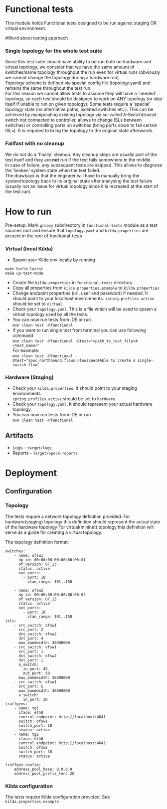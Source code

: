 # Functional tests
This module holds Functional tests designed to be run against staging OR virtual environment.

#Word about testing approach
### Single topology for the whole test suite
Since this test suite should have ability to be run both on hardware and virtual topology,
we consider that we have the same amount of switches/same topology throughout the run even 
for virtual runs (obviously we cannot change the topology during a hardware run).  
Topology scheme is defined via special config file (topology.yaml) and remains the same throughout 
the test run.  
For this reason we cannot allow tests to assume they will have a 'needed' topology, so each
test should be designed to work on ANY topology (or skip itself if unable to run on given topology).
Some tests require a 'special' topology state (no alternative paths, isolated switches etc.). 
This can be achieved by manipulating existing topology via so-called A-Switch(transit switch not
 connected to controller, allows to change 
ISLs between switches) or controlling ports on switches (bring ports down to fail certain ISLs). 
It is required to bring the topology to the original state afterwards.

### Failfast with no cleanup
We do not do a 'finally' cleanup. Any cleanup steps are usually part of the test itself and they 
are **not** run if the test fails somewhere in the middle.  
In case of failure, any subsequent tests are skipped. This allows to diagnose the 'broken' system state when the test failed.  
The drawback is that the engineer will have to manually bring the system/topology back to its original
state after analysing the test failure (usually not an issue for virtual topology since it is 
recreated at the start of the test run).

# How to run 
Pre-setup: Mark `groovy` subdirectory in `functional-tests` module as a test sources root and ensure that `topology.yaml` and 
`kilda.properties` are present in the root of functional-tests
### Virtual (local Kilda)
- Spawn your Kilda env locally by running
```
make build-latest 
make up-test-mode
```
- Create file `kilda.properties` in `functional-tests` directory
- Copy all properties from `kilda.properties.example` to `kilda.properties`
- Change endpoint properties (url, user and password) if needed. It should point 
to your localhost environments. `spring.profiles.active` should be set to `virtual`.
- Check your `topology.yaml`. This is a file which will be used to spawn a virtual
topology used by all the tests.
- You can now run tests from IDE or run  
`mvn clean test -Pfunctional`
- If you want to run single test from terminal you can use following command  
`mvn clean test -Pfunctional -Dtest="<path_to_test_file>#<test_name>"`  
For example:  
`mvn clean test -Pfunctional -Dtest="spec.northbound.flows.FlowsSpec#Able to create a single-switch flow"`

### Hardware (Staging)
- Check your `kilda.properties`. It should point to your staging environments.  
`spring.profiles.active` should be set to `hardware`.
- Check your `topology.yaml`. It should represent your actual hardware topology.
- You can now run tests from IDE or run  
`mvn clean test -Pfunctional`

## Artifacts
* Logs - ```target/logs```
* Reports - ```target/spock-reports```

# Deployment
## Confirguration
### Topology
The tests require a network topology definition provided.
For hardware(staging) topology this definition should represent the actual state of the hardware topology
For virtual(mininet) topology this definition will serve as a guide for creating a virtual topology.

The topology definition format:
```
switches:
    - name: ofsw1
      dp_id: 00:00:00:00:00:00:00:01
      of_version: OF_13
      status: active
      out_ports:
        - port: 10
          vlan_range: 101..150

    - name: ofsw2
      dp_id: 00:00:00:00:00:00:00:02
      of_version: OF_13
      status: active
      out_ports:
        - port: 10
          vlan_range: 101..150
isls:
    - src_switch: ofsw1
      src_port: 2
      dst_switch: ofsw2
      dst_port: 4
      max_bandwidth: 36000000
    - src_switch: ofsw1
      src_port: 1
      dst_switch: ofsw2
      dst_port: 1
      a_switch:
        in_port: 49
        out_port: 50
      max_bandwidth: 36000000
    - src_switch: ofsw1
      src_port: 5
      max_bandwidth: 36000000
      a_switch:
        in_port: 20
traffgens:
    - name: tg1
      iface: eth0
      control_endpoint: http://localhost:4041
      switch: ofsw1
      switch_port: 10
      status: active
    - name: tg2
      iface: eth0
      control_endpoint: http://localhost:4042
      switch: ofsw2
      switch_port: 10
      status: active

traffgen_config:
    address_pool_base: 0.0.0.0
    address_pool_prefix_len: 20
```

### Kilda configuration
The tests require Kilda configuration provided. See `kilda.properties.example`


